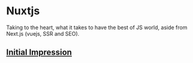 # Nuxtjs

Taking to the heart, what it takes to have the best of JS world, aside from Next.js (vuejs, SSR and SEO).

## [Initial Impression](./initial-impression)
